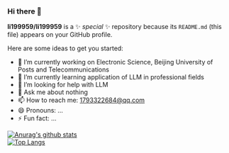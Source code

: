 ### Hi there 👋

**li199959/li199959** is a ✨ _special_ ✨ repository because its `README.md` (this file) appears on your GitHub profile.

Here are some ideas to get you started:

- 🔭 I’m currently working on Electronic Science, Beijing University of Posts and Telecommunications
- 🌱 I’m currently learning application of LLM in professional fields
- 🤔 I’m looking for help with LLM
- 💬 Ask me about nothing
- 📫 How to reach me: 1793322684@qq.com 
- 😄 Pronouns: ...
- ⚡ Fun fact: ...

[![Anurag's github stats](https://github-readme-stats.vercel.app/api?username=li199959&theme=gruvbox)](https://github.com/li199959/github-readme-stats)  
[![Top Langs](https://github-readme-stats.vercel.app/api/top-langs/?username=li199959&layout=compact&theme=gruvbox)](https://github.com/199959/github-readme-stats)
